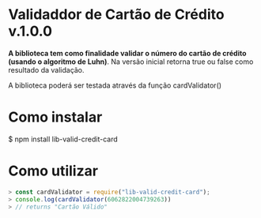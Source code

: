 # Validaddor de Cartão de Crédito  v.1.0.0

**A biblioteca tem como finalidade validar o número do cartão de crédito (usando o algoritmo de Luhn)**. Na versão inicial retorna true ou false como resultado da validação.

A biblioteca poderá ser testada através da função cardValidator()

# Como instalar
$  npm install lib-valid-credit-card

# Como utilizar

```js
> const cardValidator = require("lib-valid-credit-card");
> console.log(cardValidator(6062822004739263))
> // returns "Cartão Válido"
```